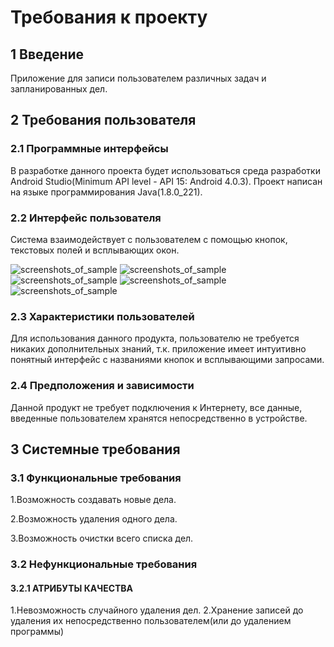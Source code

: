 # Требования к проекту
## 1 Введение
Приложение для записи пользователем различных задач и запланированных дел.
## 2 Требования пользователя
### 2.1 Программные интерфейсы
В разработке данного проекта будет использоваться среда разработки Android Studio(Minimum API level - API 15: Android 4.0.3). Проект написан на языке программирования Java(1.8.0_221).

### 2.2 Интерфейс пользователя
Система взаимодействует с пользователем с помощью кнопок, текстовых полей и всплывающих окон.


![screenshots_of_sample](https://sun9-51.userapi.com/c853628/v853628777/17737b/wxWw98vfzKI.jpg)
![screenshots_of_sample](https://sun9-23.userapi.com/c853628/v853628777/177383/EXFocL7epD4.jpg)
![screenshots_of_sample](https://sun9-44.userapi.com/c853628/v853628777/17738b/uyb0oh5kpyk.jpg)
![screenshots_of_sample](https://sun9-55.userapi.com/c853628/v853628777/177393/xEhBhdTnThk.jpg)
![screenshots_of_sample](https://sun9-45.userapi.com/c853628/v853628777/177373/n6vhyUZGPaE.jpg)


### 2.3 Характеристики пользователей
Для использования данного продукта, пользователю не требуется никаких дополнительных знаний, т.к. приложение имеет интуитивно понятный интерфейс с названиями кнопок и всплывающими запросами.

### 2.4 Предположения и зависимости
Данной продукт не требует подключения к Интернету, все данные, введенные пользователем хранятся непосредственно в устройстве.

## 3 Системные требования
### 3.1 Функциональные требования
1.Возможность создавать новые дела.

2.Возможность удаления одного дела.

3.Возможность очистки всего списка дел.

### 3.2 Нефункциональные требования
#### 3.2.1 АТРИБУТЫ КАЧЕСТВА
1.Невозможность случайного удаления дел.
2.Хранение записей до удаления их непосредственно пользователем(или до удалением программы)
